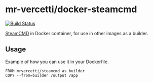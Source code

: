 # mr-vercetti/docker-steamcmd
[![Build Status](https://drone.vercetti.cc/api/badges/mr-vercetti/docker-steamcmd/status.svg)](https://drone.vercetti.cc/mr-vercetti/docker-steamcmd)

[SteamCMD](https://developer.valvesoftware.com/wiki/SteamCMD) in Docker
container, for use in other images as a builder.

## Usage
Example of how you can use it in your Dockerfile.

```
FROM mrvercetti/steamcmd as builder
COPY --from=builder /output /app
```
